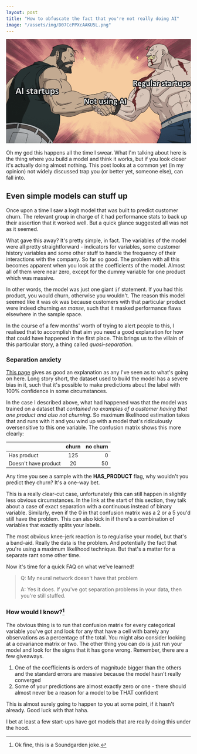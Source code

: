 ```yaml
---
layout: post
title: "How to obfuscate the fact that you're not really doing AI"
image: "/assets/img/D07CcPPXcAAKU5L.png"
---
```


<img src="/assets/img/D07CcPPXcAAKU5L.png" width="800" />

Oh my god this happens all the time I swear. What I'm talking about here is the thing where you build a model and think it works, but if you look closer it's actually doing almost nothing. This post looks at a common yet (in my opinion) not widely discussed trap you (or better yet, someone else), can fall into.

## Even simple models can stuff up

Once upon a time I saw a logit model that was built to predict customer churn. The relevant group in charge of it had performance stats to back up their assertion that it worked well. But a quick glance suggested all was not as it seemed.

What gave this away? It's pretty simple, in fact. The variables of the model were all pretty straightforward - indicators for variables, some customer history variables and some other stuff to handle the frequency of their interactions with the company. So far so good. The problem with all this becomes apparent when you look at the coefficients of the model. Almost all of them were near zero, except for the dummy variable for one product which was massive.

In other words, the model was just one giant `if` statement. If you had this product, you would churn, otherwise you wouldn't. The reason this model seemed like it was ok was because customers with that particular product were indeed churning _en masse_, such that it masked performance flaws elsewhere in the sample space.

In the course of a few months' worth of trying to alert people to this, I realised that to accomplish that aim you need a good explanation for how that could have happened in the first place. This brings us to the villain of this particular story, a thing called _quasi-separation_.

### Separation anxiety

[This page](https://stats.idre.ucla.edu/other/mult-pkg/faq/general/faqwhat-is-complete-or-quasi-complete-separation-in-logisticprobit-regression-and-how-do-we-deal-with-them/) gives as good an explanation as any I've seen as to what's going on here. Long story short, the dataset used to build the model has a severe bias in it, such that it's possible to make predictions about the label with 100% confidence in some circumstances. 

In the case I described above, what had happened was that the model was trained on a dataset that _contained no examples of a customer having that one product and also not churning_. So maximum likelihood estimation takes that and runs with it and you wind up with a model that's ridiculously oversensitive to this one variable. The confusion matrix shows this more clearly:

|               | churn | no churn |
| ------------- |:-------------:| -----:|
|Has product | 125 | 0 |
|Doesn't have product | 20 | 50 |

Any time you see a sample with the **HAS_PRODUCT** flag, why wouldn't you predict they churn? It's a one-way bet.

This is a really clear-cut case, unfortunately this can still happen in slightly less obvious circumstances. In the link at the start of this section, they talk about a case of exact separation with a continuous instead of binary variable. Similarly, even if the 0 in that confusion matrix was a 2 or a 5 you'd still have the problem. This can also kick in if there's a combination of variables that exactly splits your labels. 

The most obvious knee-jerk reaction is to regularise your model, but that's a band-aid. Really the data is the problem. And potentially the fact that you're using a maximum likelihood technique. But that's a matter for a separate rant some other time. 

Now it's time for a quick FAQ on what we've learned!

> Q: My neural network doesn't have that problem
>
> A: Yes it does. If you've got separation problems in your data, then you're still stuffed.

### How would I know?[^1]

The obvious thing is to run that confusion matrix for every categorical variable you've got and look for any that have a cell with barely any observations as a percentage of the total. You might also consider looking at a covariance matrix or two. The other thing you can do is just run your model and look for the signs that it has gone wrong. Remember, there are a few giveaways.

1. One of the coefficients is orders of magnitude bigger than the others and the standard errors are massive because the model hasn't really converged
2. Some of your predictions are almost exactly zero or one - there should almost never be a reason for a model to be THAT confident

This is almost surely going to happen to you at some point, if it hasn't already. Good luck with that haha.

I bet at least a few start-ups have got models that are really doing this under the hood. 


[^1]: Ok fine, this is a Soundgarden joke.
